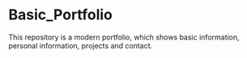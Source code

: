 # Basic_Portfolio

This repository is a modern portfolio, which shows basic information, personal information, projects and contact.

